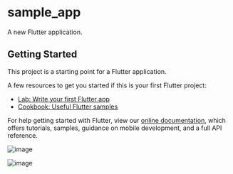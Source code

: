 # sample_app

A new Flutter application.

## Getting Started

This project is a starting point for a Flutter application.

A few resources to get you started if this is your first Flutter project:

- [Lab: Write your first Flutter app](https://flutter.dev/docs/get-started/codelab)
- [Cookbook: Useful Flutter samples](https://flutter.dev/docs/cookbook)

For help getting started with Flutter, view our
[online documentation](https://flutter.dev/docs), which offers tutorials,
samples, guidance on mobile development, and a full API reference.


![image](https://user-images.githubusercontent.com/73377405/100650275-b3705c00-3369-11eb-8598-31c310af9567.png)

![image](https://user-images.githubusercontent.com/73377405/100650468-f92d2480-3369-11eb-9246-2c2b7a29c9f2.png)

